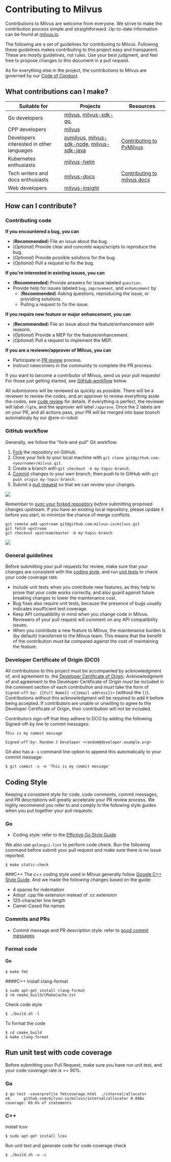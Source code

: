 # Contributing to Milvus

Contributions to Milvus are welcome from everyone. We strive to make the contribution process simple and straightforward. Up-to-date information can be found at [milvus.io](https://milvus.io/).

The following are a set of guidelines for contributing to Milvus. Following these guidelines makes contributing to this project easy and transparent. These are mostly guidelines, not rules. Use your best judgment, and feel free to propose changes to this document in a pull request.

As for everything else in the project, the contributions to Milvus are governed by our [Code of Conduct](CODE_OF_CONDUCT.md).

## What contributions can I make?

| Suitable for                             | Projects                                                     | Resources                                                    |
| ---------------------------------------- | ------------------------------------------------------------ | ------------------------------------------------------------ |
| Go developers                            | [milvus](https://github.com/milvus-io/milvus), [milvus-sdk-go](https://github.com/milvus-io/milvus-sdk-go),       |                                                              |
| CPP developers                           | [milvus](https://github.com/milvus-io/milvus)                |                                                              |
| Developers interested in other languages | [pymilvus](https://github.com/milvus-io/pymilvus), [milvus-sdk-node](https://github.com/milvus-io/milvus-sdk-node), [milvus-sdk-java](https://github.com/milvus-io/milvus-sdk-java) | [Contributing to PyMilvus](https://github.com/milvus-io/pymilvus/blob/master/CONTRIBUTING.md) |
| Kubernetes enthusiasts                   | [milvus-helm](https://github.com/milvus-io/milvus-helm)      |                                                              |
| Tech writers and docs enthusiasts        | [milvus-docs](https://github.com/milvus-io/milvus-docs)      | [Contributing to milvus docs](https://github.com/milvus-io/milvus-docs/blob/v2.0.0/CONTRIBUTING.md) |
| Web developers                           | [milvus-insight](https://github.com/milvus-io/milvus-insight)                                                         |                                                              |

## How can I contribute?
### Contributing code

**If you encountered a bug, you can**
- (**Recommended**) File an issue about the bug.
- (*Optional*) Provide clear and concrete ways/scripts to reproduce the bug.
- (*Optional*) Provide possible solutions for the bug.
- (*Optional*) Pull a request to fix the bug.

**If you're interested in existing issues, you can**
- (**Recommended**) Provide answers for issue labeled `question`.
- Provide help for issues labeled `bug`, `improvement`, and `enhancement` by
    - (**Recommended**) Asking questions, reproducing the issue, or providing solutions.
    - Pulling a request to fix the issue.

**If you require new feature or major enhancement, you can**
- (**Recommended**) File an issue about the feature/enhancement with reasons.
- (*Optional*) Provide a MEP for the feature/enhancement.
- (*Optional*) Pull a request to implement the MEP.

**If you are a reviewer/approver of Milvus, you can**
- Participate in [PR review](CODE_REVIEW.md) process.
- Instruct newcomers in the community to complete the PR process.

If you want to become a contributor of Milvus, send us your pull requests! For those just getting started, see [GitHub workflow](#github-workflow) below.

All submissions will be reviewed as quickly as possible.
There will be a reviewer to review the codes, and an approver to review everything aside the codes, see [code review](CODE_REVIEW.md) for details.
If everything is perfect, the reviewer will label `/lgtm`, and the approver will label `/approve`. 
Once the 2 labels are on your PR, and all actions pass, your PR will be merged into base branch automaticaly by our @sre-ci-robot

### GitHub workflow

Generally, we follow the "fork-and-pull" Git workflow.

1.  [Fork](https://docs.github.com/en/github/getting-started-with-github/fork-a-repo) the repository on GitHub.
2.  Clone your fork to your local machine with `git clone git@github.com:<yourname>/milvus.git`.
3.  Create a branch with `git checkout -b my-topic-branch`.
4.  [Commit](https://docs.github.com/en/github/collaborating-with-issues-and-pull-requests/committing-changes-to-a-pull-request-branch-created-from-a-fork) changes to your own branch, then push to to GitHub with `git push origin my-topic-branch`.
5.  Submit a [pull request](https://docs.github.com/en/github/collaborating-with-issues-and-pull-requests/about-pull-requests) so that we can review your changes.

![](docs/developer_guides/figs/fork-and-pull.png)

Remember to [sync your forked repository](https://docs.github.com/en/github/getting-started-with-github/fork-a-repo#keep-your-fork-synced) *before* submitting proposed changes upstream. If you have an existing local repository, please update it before you start, to minimize the chance of merge conflicts.

```shell
git remote add upstream git@github.com:milvus-io/milvus.git
git fetch upstream
git checkout upstream/master -b my-topic-branch
```

![](docs/developer_guides/figs/local-develop-steps.png)

### General guidelines

Before submitting your pull requests for review, make sure that your changes are consistent with the [coding style](CONTRIBUTING.md#coding-style), and run [unit tests](CONTRIBUTING.md#run-unit-test-with-code-coverage) to check your code coverage rate.

-   Include unit tests when you contribute new features, as they help to prove that your code works correctly, and also guard against future breaking changes to lower the maintenance cost.
-   Bug fixes also require unit tests, because the presence of bugs usually indicates insufficient test coverage.
-   Keep API compatibility in mind when you change code in Milvus. Reviewers of your pull request will comment on any API compatibility issues.
-   When you contribute a new feature to Milvus, the maintenance burden is (by default) transferred to the Milvus team. This means that the benefit of the contribution must be compared against the cost of maintaining the feature.

### Developer Certificate of Origin (DCO)

All contributions to this project must be accompanied by acknowledgment of, and agreement to, the [Developer Certificate of Origin](https://developercertificate.org/). Acknowledgment of and agreement to the Developer Certificate of Origin _must_ be included in the comment section of each contribution and _must_ take the form of `Signed-off-by: {{Full Name}} <{{email address}}>` (without the `{}`). Contributions without this acknowledgment will be required to add it before being accepted. If contributors are unable or unwilling to agree to the Developer Certificate of Origin, their contribution will not be included.

Contributors sign-off that they adhere to DCO by adding the following Signed-off-by line to commit messages:

```text
This is my commit message

Signed-off-by: Random J Developer <random@developer.example.org>
```

Git also has a `-s` command line option to append this automatically to your commit message:

```shell
$ git commit -s -m 'This is my commit message'
```

## Coding Style

Keeping a consistent style for code, code comments, commit messages, and PR descriptions will greatly accelerate your PR review process. We highly recommend you refer to and comply to the following style guides when you put together your pull requests:

### Go
- Coding style: refer to the [Effictive Go Style Guide](https://golang.org/doc/effective_go)

We also use `golangci-lint` to perform code check. Run the following command before submit your pull request and make sure there is no issue reported:
```shell
$ make static-check
```

###C++
The c++ coding style used in Milvus generally follow [Google C++ Style Guide](https://google.github.io/styleguide/cppguide.html).
And we made the following changes based on the guide:

-   4 spaces for indentation
-   Adopt .cpp file extension instead of .cc extension
-   120-character line length
-   Camel-Cased file names

### Commits and PRs
- Commit message and PR description style: refer to [good commit messages](https://chris.beams.io/posts/git-commit)

### Format code
#### Go
```shell
$ make fmt
```

####C++
Install clang-format
```shell
$ sudo apt-get install clang-format
$ rm cmake_build/CMakeCache.txt
```
Check code style
```shell
$ ./build.sh -l
```
To format the code
```shell
$ cd cmake_build
$ make clang-format
```

## Run unit test with code coverage
Before submitting your Pull Request, make sure you have run unit test, and your code coverage rate is >= 90%.

### Go
```shell
$ go test -coverprofile fmtcoverage.html  ./internal/allocator
ok  	github.com/milvus-io/milvus/internal/allocator 0.048s	coverage: 69.6% of statements
```
### C++
Install lcov
```shell
$ sudo apt-get install lcov
```
Run unit test and generate code for code coverage check
```shell 
$ ./build.sh -u -c
```
